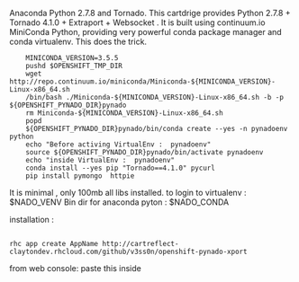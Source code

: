 Anaconda Python 2.7.8 and Tornado.
This cartdrige provides Python 2.7.8 + Tornado 4.1.0 + Extraport + Websocket .
It is built using continuum.io MiniConda Python, providing very powerful conda package manager and conda virtualenv.
This does the trick.

```
    MINICONDA_VERSION=3.5.5
    pushd $OPENSHIFT_TMP_DIR
    wget http://repo.continuum.io/miniconda/Miniconda-${MINICONDA_VERSION}-Linux-x86_64.sh
    /bin/bash ./Miniconda-${MINICONDA_VERSION}-Linux-x86_64.sh -b -p ${OPENSHIFT_PYNADO_DIR}pynado
    rm Miniconda-${MINICONDA_VERSION}-Linux-x86_64.sh
    popd
    ${OPENSHIFT_PYNADO_DIR}pynado/bin/conda create --yes -n pynadoenv python 
    echo "Before activing VirtualEnv :  pynadoenv"
    source ${OPENSHIFT_PYNADO_DIR}pynado/bin/activate pynadoenv
    echo "inside VirtualEnv :  pynadoenv"
    conda install --yes pip "Tornado==4.1.0" pycurl
    pip install pymongo  httpie
```

It is minimal , only 100mb all libs installed.
to login to virtualenv : $NADO_VENV
Bin dir for anaconda pyton : $NADO_CONDA

installation :
```

rhc app create AppName http://cartreflect-claytondev.rhcloud.com/github/v3ss0n/openshift-pynado-xport

```
    
from web console:
    paste this inside 

